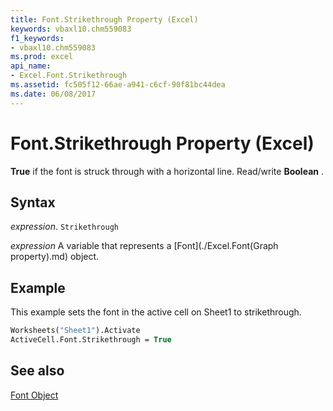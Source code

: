 ```yaml
---
title: Font.Strikethrough Property (Excel)
keywords: vbaxl10.chm559083
f1_keywords:
- vbaxl10.chm559083
ms.prod: excel
api_name:
- Excel.Font.Strikethrough
ms.assetid: fc505f12-66ae-a941-c6cf-90f81bc44dea
ms.date: 06/08/2017
---
```



# Font.Strikethrough Property (Excel)

 **True** if the font is struck through with a horizontal line. Read/write **Boolean** .


## Syntax

 _expression_. `Strikethrough`

 _expression_ A variable that represents a [Font](./Excel.Font(Graph property).md) object.


## Example

This example sets the font in the active cell on Sheet1 to strikethrough.


```vb
Worksheets("Sheet1").Activate 
ActiveCell.Font.Strikethrough = True
```


## See also


[Font Object](Excel.Font(objec).md)

